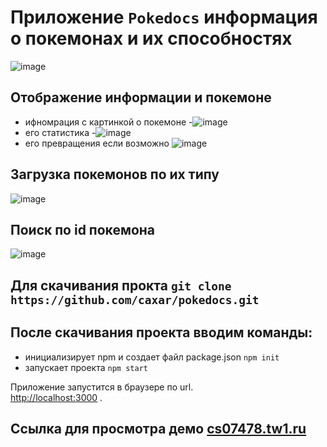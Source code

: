 # Приложение `Pokedocs` информация о покемонах и их способностях
![image](https://github.com/caxar/pokedocs/assets/45434213/7d0af0ee-84d3-4999-9922-c8462b66e776)



## Отображение информации и покемоне
  - ифномрация с картинкой о покемоне -![image](https://github.com/caxar/pokedocs/assets/45434213/7d753a9b-4c4b-488a-abd2-2b3ee78a9bca) <br>
  - его статистика -![image](https://github.com/caxar/pokedocs/assets/45434213/db1c57cf-bd6d-4329-9f4c-d99453c9010d)
  - его превращения если возможно ![image](https://github.com/caxar/pokedocs/assets/45434213/4f7eeff1-30f7-4c00-a766-2803532ab3f2)

## Загрузка покемонов по их типу 
![image](https://github.com/caxar/pokedocs/assets/45434213/ca1d08e1-e265-45e2-b5d1-5aa7ce524abe)

## Поиск по id покемона
![image](https://github.com/caxar/pokedocs/assets/45434213/a19a1243-0c8c-40d0-9afa-afed0b3caac0)


## Для скачивания прокта `git clone https://github.com/caxar/pokedocs.git`

## После скачивания проекта вводим команды:
   - инициализирует npm и создает файл package.json `npm init`
   - запускает проекта `npm start`

Приложение запустится в браузере по url.\
 [http://localhost:3000](http://localhost:3000) .

## Ссылка для просмотра демо [cs07478.tw1.ru](https://cs07478.tw1.ru/)
